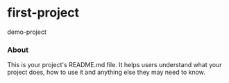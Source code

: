 first-project
=============

demo-project

### About

This is your project's README.md file. It helps users understand what your
project does, how to use it and anything else they may need to know.